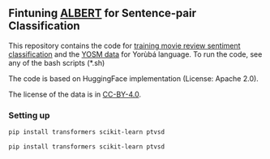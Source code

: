 ## Fintuning [ALBERT](https://openreview.net/forum?id=H1eA7AEtvS) for Sentence-pair Classification

This repository contains the code for [training movie review sentiment classification](https://github.com/IyanuSh/YOSM/tree/main/train_textclass.py) and the [YOSM data](https://github.com/IyanuSh/YOSM/tree/main/data/yosm) for Yorùbá language. To run the code, see any of the bash scripts (*.sh)

The code is based on HuggingFace implementation (License: Apache 2.0).

The license of the data is in [CC-BY-4.0](https://creativecommons.org/licenses/by/4.0/).

### Setting up
```bash
pip install transformers scikit-learn ptvsd
```

```bash
pip install transformers scikit-learn ptvsd
```